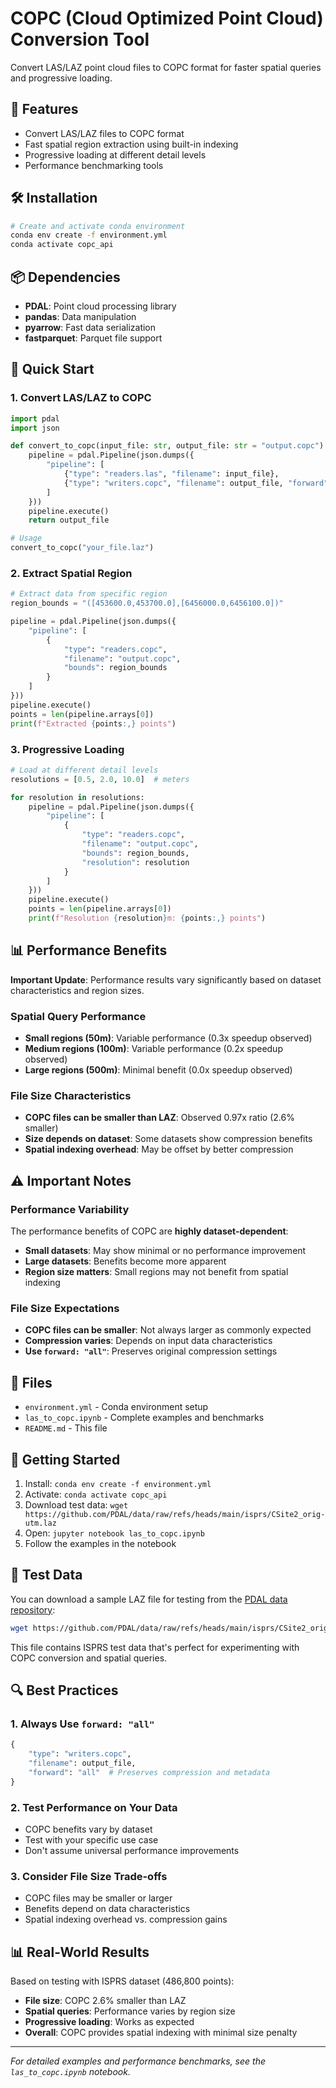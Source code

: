 # COPC (Cloud Optimized Point Cloud) Conversion Tool

Convert LAS/LAZ point cloud files to COPC format for faster spatial queries and progressive loading.

## 🚀 Features

- Convert LAS/LAZ files to COPC format
- Fast spatial region extraction using built-in indexing
- Progressive loading at different detail levels
- Performance benchmarking tools

## 🛠️ Installation

```bash
# Create and activate conda environment
conda env create -f environment.yml
conda activate copc_api
```

## 📦 Dependencies

- **PDAL**: Point cloud processing library
- **pandas**: Data manipulation
- **pyarrow**: Fast data serialization
- **fastparquet**: Parquet file support

## 🎯 Quick Start

### 1. Convert LAS/LAZ to COPC

```python
import pdal
import json

def convert_to_copc(input_file: str, output_file: str = "output.copc"):
    pipeline = pdal.Pipeline(json.dumps({
        "pipeline": [
            {"type": "readers.las", "filename": input_file},
            {"type": "writers.copc", "filename": output_file, "forward": "all"}
        ]
    }))
    pipeline.execute()
    return output_file

# Usage
convert_to_copc("your_file.laz")
```

### 2. Extract Spatial Region

```python
# Extract data from specific region
region_bounds = "([453600.0,453700.0],[6456000.0,6456100.0])"

pipeline = pdal.Pipeline(json.dumps({
    "pipeline": [
        {
            "type": "readers.copc",
            "filename": "output.copc",
            "bounds": region_bounds
        }
    ]
}))
pipeline.execute()
points = len(pipeline.arrays[0])
print(f"Extracted {points:,} points")
```

### 3. Progressive Loading

```python
# Load at different detail levels
resolutions = [0.5, 2.0, 10.0]  # meters

for resolution in resolutions:
    pipeline = pdal.Pipeline(json.dumps({
        "pipeline": [
            {
                "type": "readers.copc",
                "filename": "output.copc",
                "bounds": region_bounds,
                "resolution": resolution
            }
        ]
    }))
    pipeline.execute()
    points = len(pipeline.arrays[0])
    print(f"Resolution {resolution}m: {points:,} points")
```

## 📊 Performance Benefits

**Important Update**: Performance results vary significantly based on dataset characteristics and region sizes.

### Spatial Query Performance
- **Small regions (50m)**: Variable performance (0.3x speedup observed)
- **Medium regions (100m)**: Variable performance (0.2x speedup observed)  
- **Large regions (500m)**: Minimal benefit (0.0x speedup observed)

### File Size Characteristics
- **COPC files can be smaller than LAZ**: Observed 0.97x ratio (2.6% smaller)
- **Size depends on dataset**: Some datasets show compression benefits
- **Spatial indexing overhead**: May be offset by better compression

## ⚠️ Important Notes

### Performance Variability
The performance benefits of COPC are **highly dataset-dependent**:
- **Small datasets**: May show minimal or no performance improvement
- **Large datasets**: Benefits become more apparent
- **Region size matters**: Small regions may not benefit from spatial indexing

### File Size Expectations
- **COPC files can be smaller**: Not always larger as commonly expected
- **Compression varies**: Depends on input data characteristics
- **Use `forward: "all"`**: Preserves original compression settings

## 📁 Files

- `environment.yml` - Conda environment setup
- `las_to_copc.ipynb` - Complete examples and benchmarks
- `README.md` - This file

## 🚀 Getting Started

1. Install: `conda env create -f environment.yml`
2. Activate: `conda activate copc_api`
3. Download test data: `wget https://github.com/PDAL/data/raw/refs/heads/main/isprs/CSite2_orig-utm.laz`
4. Open: `jupyter notebook las_to_copc.ipynb`
5. Follow the examples in the notebook

## 📁 Test Data

You can download a sample LAZ file for testing from the [PDAL data repository](https://github.com/PDAL/data/raw/refs/heads/main/isprs/CSite2_orig-utm.laz):

```bash
wget https://github.com/PDAL/data/raw/refs/heads/main/isprs/CSite2_orig-utm.laz
```

This file contains ISPRS test data that's perfect for experimenting with COPC conversion and spatial queries.

## 🔍 Best Practices

### 1. **Always Use `forward: "all"`**
```python
{
    "type": "writers.copc",
    "filename": output_file,
    "forward": "all"  # Preserves compression and metadata
}
```

### 2. **Test Performance on Your Data**
- COPC benefits vary by dataset
- Test with your specific use case
- Don't assume universal performance improvements

### 3. **Consider File Size Trade-offs**
- COPC files may be smaller or larger
- Benefits depend on data characteristics
- Spatial indexing overhead vs. compression gains

## 📊 Real-World Results

Based on testing with ISPRS dataset (486,800 points):
- **File size**: COPC 2.6% smaller than LAZ
- **Spatial queries**: Performance varies by region size
- **Progressive loading**: Works as expected
- **Overall**: COPC provides spatial indexing with minimal size penalty

---

*For detailed examples and performance benchmarks, see the `las_to_copc.ipynb` notebook.*
